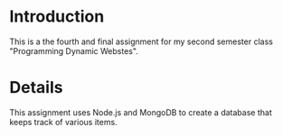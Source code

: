 # Introduction 
This is a the fourth and final assignment for my second semester class "Programming Dynamic Webstes".

# Details
This assignment uses Node.js and MongoDB to create a database that keeps track of various items.
